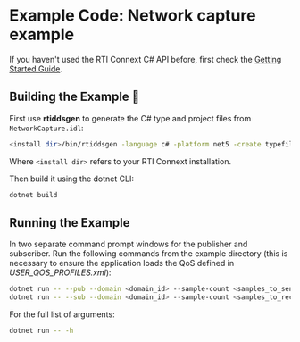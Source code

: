 # Example Code: Network capture example

If you haven't used the RTI Connext C# API before, first check the
[Getting Started Guide](https://community.rti.com/static/documentation/connext-dds/6.1.0/doc/manuals/connext_dds_professional/getting_started_guide/index.html).

## Building the Example :wrench:

First use **rtiddsgen** to generate the C# type and project files from
`NetworkCapture.idl`:

```sh
<install dir>/bin/rtiddsgen -language c# -platform net5 -create typefiles -create makefiles NetworkCapture.idl
```

Where `<install dir>` refers to your RTI Connext installation.

Then build it using the dotnet CLI:

```sh
dotnet build
```

## Running the Example

In two separate command prompt windows for the publisher and subscriber. Run the
following commands from the example directory (this is necessary to ensure the
application loads the QoS defined in *USER_QOS_PROFILES.xml*):

```sh
dotnet run -- --pub --domain <domain_id> --sample-count <samples_to_send>
dotnet run -- --sub --domain <domain_id> --sample-count <samples_to_receive>
```

For the full list of arguments:

```sh
dotnet run -- -h
```
